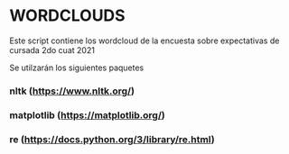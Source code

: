 # WORDCLOUDS
Este script contiene los wordcloud de la encuesta sobre expectativas de cursada 2do cuat 2021

Se utilzarán los siguientes paquetes

### nltk (https://www.nltk.org/)
### matplotlib (https://matplotlib.org/)
### re (https://docs.python.org/3/library/re.html)
